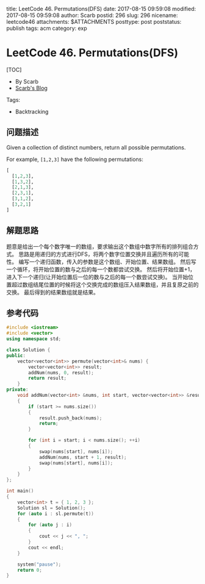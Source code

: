 title: LeetCode 46. Permutations(DFS)
date: 2017-08-15 09:59:08
modified: 2017-08-15 09:59:08
author: Scarb
postid: 296
slug: 296
nicename: leetcode46
attachments: $ATTACHMENTS
posttype: post
poststatus: publish
tags: acm
category: exp

# LeetCode 46. Permutations(DFS)
[TOC]

- By Scarb
- [Scarb's Blog](http://47.106.131.90/blog)

Tags:

- Backtracking

## 问题描述

Given a collection of distinct numbers, return all possible permutations.

For example,
`[1,2,3]` have the following permutations:
```python
[
  [1,2,3],
  [1,3,2],
  [2,1,3],
  [2,3,1],
  [3,1,2],
  [3,2,1]
]
```

## 解题思路

题意是给出一个每个数字唯一的数组，要求输出这个数组中数字所有的排列组合方式。
思路是用递归的方式进行DFS，将两个数字位置交换并且遍历所有的可能性。
编写一个递归函数，传入的参数是这个数组、开始位置、结果数组。
然后写一个循环，将开始位置的数与之后的每一个数都尝试交换。
然后将开始位置+1，进入下一个递归(让开始位置后一位的数与之后的每一个数尝试交换)。
当开始位置超过数组结尾位置的时候将这个交换完成的数组压入结果数组，并且复原之前的交换。
最后得到的结果数组就是结果。

## 参考代码
```C++
#include <iostream>
#include <vector>
using namespace std;

class Solution {
public:
	vector<vector<int>> permute(vector<int>& nums) {
		vector<vector<int>> result;
		addNum(nums, 0, result);
		return result;
	}
private:
	void addNum(vector<int> &nums, int start, vector<vector<int>> &result)
	{
		if (start >= nums.size())
		{
			result.push_back(nums);
			return;
		}

		for (int i = start; i < nums.size(); ++i)
		{
			swap(nums[start], nums[i]);
			addNum(nums, start + 1, result);
			swap(nums[start], nums[i]);
		}
	}
};

int main()
{
	vector<int> t = { 1, 2, 3 };
	Solution sl = Solution();
	for (auto i : sl.permute(t))
	{
		for (auto j : i)
		{
			cout << j << ", ";
		}
		cout << endl;
	}

	system("pause");
	return 0;
}
```